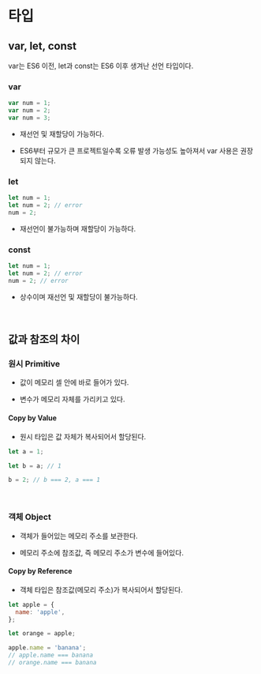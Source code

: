 # 타입

## var, let, const

var는 ES6 이전, let과 const는 ES6 이후 생겨난 선언 타입이다.

### var

```javascript
var num = 1;
var num = 2;
var num = 3;
```

- 재선언 및 재할당이 가능하다.

- ES6부터 규모가 큰 프로젝트일수록 오류 발생 가능성도 높아져서 var 사용은 권장되지 않는다.

### let

```javascript
let num = 1;
let num = 2; // error
num = 2;
```

- 재선언이 불가능하며 재할당이 가능하다.

### const

```javascript
let num = 1;
let num = 2; // error
num = 2; // error
```

- 상수이며 재선언 및 재할당이 불가능하다.

  <br/>

## 값과 참조의 차이

### 원시 Primitive

- 값이 메모리 셀 안에 바로 들어가 있다.

- 변수가 메모리 자체를 가리키고 있다.

#### Copy by Value

- 원시 타입은 값 자체가 복사되어서 할당된다.

```javascript
let a = 1;

let b = a; // 1

b = 2; // b === 2, a === 1
```

<br/>

### 객체 Object

- 객체가 들어있는 메모리 주소를 보관한다.

- 메모리 주소에 참조값, 즉 메모리 주소가 변수에 들어있다.

#### Copy by Reference

- 객체 타입은 참조값(메모리 주소)가 복사되어서 할당된다.

```javascript
let apple = {
  name: 'apple',
};

let orange = apple;

apple.name = 'banana';
// apple.name === banana
// orange.name === banana
```
